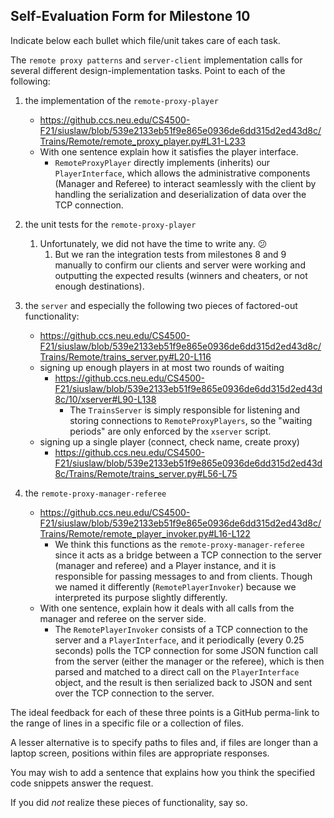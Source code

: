 ## Self-Evaluation Form for Milestone 10

Indicate below each bullet which file/unit takes care of each task.

The `remote proxy patterns` and `server-client` implementation calls for several
different design-implementation tasks. Point to each of the following:

1. the implementation of the `remote-proxy-player`
   - https://github.ccs.neu.edu/CS4500-F21/siuslaw/blob/539e2133eb51f9e865e0936de6dd315d2ed43d8c/Trains/Remote/remote_proxy_player.py#L31-L233
   - With one sentence explain how it satisfies the player interface.
     - `RemoteProxyPlayer` directly implements (inherits) our `PlayerInterface`, which allows the administrative components (Manager and Referee) to interact seamlessly with the client by handling the serialization and deserialization of data over the TCP connection.



2. the unit tests for the `remote-proxy-player`
   1. Unfortunately, we did not have the time to write any. 😕
      1. But we ran the integration tests from milestones 8 and 9 manually to confirm our clients and server were working and outputting the expected results (winners and cheaters, or not enough destinations).



3. the `server` and especially the following two pieces of factored-out
   functionality:
   - https://github.ccs.neu.edu/CS4500-F21/siuslaw/blob/539e2133eb51f9e865e0936de6dd315d2ed43d8c/Trains/Remote/trains_server.py#L20-L116
   - signing up enough players in at most two rounds of waiting
     - https://github.ccs.neu.edu/CS4500-F21/siuslaw/blob/539e2133eb51f9e865e0936de6dd315d2ed43d8c/10/xserver#L90-L138
       - The `TrainsServer` is simply responsible for listening and storing connections to `RemoteProxyPlayers`, so the "waiting periods" are only enforced by the `xserver` script.
   - signing up a single player (connect, check name, create proxy)
     - https://github.ccs.neu.edu/CS4500-F21/siuslaw/blob/539e2133eb51f9e865e0936de6dd315d2ed43d8c/Trains/Remote/trains_server.py#L56-L75



4. the `remote-proxy-manager-referee`
   - https://github.ccs.neu.edu/CS4500-F21/siuslaw/blob/539e2133eb51f9e865e0936de6dd315d2ed43d8c/Trains/Remote/remote_player_invoker.py#L16-L122
     - We think this functions as the `remote-proxy-manager-referee` since it acts as a bridge between a TCP connection to the server (manager and referee) and a Player instance, and it is responsible for passing messages to and from clients. Though we named it differently (`RemotePlayerInvoker`) because we interpreted its purpose slightly differently.
   - With one sentence, explain how it deals with all calls from the manager and referee on the server side.
     - The `RemotePlayerInvoker` consists of a TCP connection to the server and a `PlayerInterface`, and it periodically (every 0.25 seconds) polls the TCP connection for some JSON function call from the server (either the manager or the referee), which is then parsed and matched to a direct call on the `PlayerInterface` object, and the result is then serialized back to JSON and sent over the TCP connection to the server.




The ideal feedback for each of these three points is a GitHub
perma-link to the range of lines in a specific file or a collection of
files.

A lesser alternative is to specify paths to files and, if files are
longer than a laptop screen, positions within files are appropriate
responses.

You may wish to add a sentence that explains how you think the
specified code snippets answer the request.

If you did *not* realize these pieces of functionality, say so.

